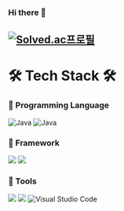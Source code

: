 ### Hi there 👋

[![Solved.ac프로필](http://mazassumnida.wtf/api/v2/generate_badge?boj=west_east)](https://solved.ac/west_east)
---
# 🛠 Tech Stack 🛠
### 🌱 Programming Language
![Java](https://img.shields.io/badge/java-007396?style=flat&logo=java&logoColor=white)
![Java](https://img.shields.io/badge/c-A8B9CC?style=flat&logo=c&logoColor=white)
### 🌱 Framework
![](https://img.shields.io/badge/spring-6DB33F?style=flat&logo=spring&logoColor=white) 
![](https://img.shields.io/badge/springboot-6DB33F?style=flat&logo=springboot&logoColor=white)
### 🌱 Tools
![](https://img.shields.io/badge/git-F05032?style=flat&logo=git&logoColor=white) 
![](https://img.shields.io/badge/github-181717?style=flat&logo=github&logoColor=white) 
![Visual Studio Code](https://img.shields.io/badge/Visual%20Studio%20Code-007ACC.svg?&style=for-the-badge&logo=Visual%20Studio%20Code&logoColor=white)
